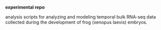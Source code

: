 **experimental repo**

analysis scripts for analyzing and modeling temporal bulk RNA-seq data collected during the development of frog (xenopus laevis) embryos.
